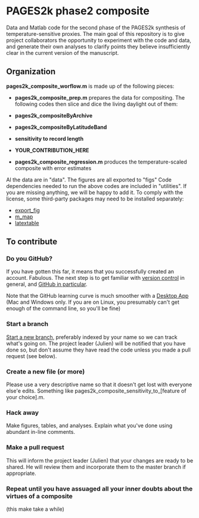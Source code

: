 
# PAGES2k phase2 composite
Data and Matlab code for the second phase of the PAGES2k synthesis of temperature-sensitive proxies.
The main goal of this repository is to give project collaborators the opportunity to experiment with the code and data, and generate their own analyses to clarify points they believe insufficiently clear in the current version of the manuscript.

## Organization

**pages2k_composite_worflow.m** is made up of the following pieces:
- **pages2k_composite_prep.m** prepares the data for compositing. The following codes then slice and dice the living daylight out of them:

- **pages2k_compositeByArchive**
- **pages2k_compositeByLatitudeBand**
- **sensitivity to record length**
- **YOUR_CONTRIBUTION_HERE**

- **pages2k_composite_regression.m** produces the temperature-scaled composite with error estimates

Al the data are in "data". The figures are all exported to "figs"
Code dependencies needed to run the above codes are included in "utilities". If you are missing anything, we will be happy to add it. To comply with the license, some third-party packages may need to be installed separately:

- [export_fig](https://github.com/altmany/export_fig)
- [m_map](http://www.eos.ubc.ca/~rich/map.html)
- [latextable](http://www.mathworks.com/matlabcentral/fileexchange/44274-latextable)



## To contribute
### Do you GitHub?
If you have gotten this far, it means that you successfully created an account. Fabulous.
The next step is to get familiar with [version control](https://backlogtool.com/git-guide/en/intro/intro1_1.html) in general, and [GitHub in particular](http://readwrite.com/2013/09/30/understanding-github-a-journey-for-beginners-part-1).

Note that the GitHub learning curve is much smoother with a [Desktop App](https://desktop.github.com/) (Mac and Windows only. If you are on Linux, you presumably can't get enough of the command line, so you'll be fine)

### Start a branch
[Start a new branch](https://help.github.com/articles/creating-and-deleting-branches-within-your-repository/), preferably indexed by your name so we can track what's going on. The project leader (Julien) will be notified that you have done so, but don't assume they have read the code unless you made a pull request (see below).

### Create a new file (or more)
Please use a very descriptive name so that it doesn't get lost with everyone else'e edits. Something like pages2k_composite_sensitivity_to_[feature of your choice].m.

### Hack away
Make figures, tables, and analyses. Explain what you've done using abundant in-line comments.

### Make a pull request
This will inform the project leader (Julien) that your changes are ready to be shared. He will review them and incorporate them to the master branch if appropriate.

### Repeat until you have assuaged all your inner doubts about the virtues of a composite
(this make take a while)
